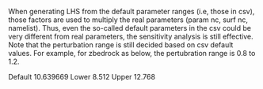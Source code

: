 When generating LHS from the default parameter ranges (i.e, those in csv), those factors are used to multiply the real parameters (param nc, surf nc, namelist). Thus, even the so-called default parameters in the csv could be very different from real parameters, the sensitivity analysis is still effective. Note that the perturbation range is still decided based on csv default values. For example, for zbedrock as below, the pertubration range is 0.8 to 1.2.

Default                                                    10.639669
Lower                                                          8.512
Upper                                                         12.768